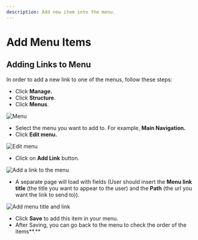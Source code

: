 ```yaml
---
description: Add new item into the menu.
---
```


# Add Menu Items

## **Adding Links to Menu**

In order to add a new link to one of the menus, follow these steps:&#x20;

* Click **Manage.**
* Click **Structure**.
* &#x20;Click **Menus**.

![Menu](<../../../.gitbook/assets/Menus \_ varbase9003d1 (1).png>)

* Select the menu you want to add to. For example, **Main Navigation.**
* Click **Edit menu.**

![Edit menu](<../../../.gitbook/assets/Menus \_ varbase9003d1 (2).png>)

* Click on **Add Link** button.

![Add a link to the menu](<../../../.gitbook/assets/Edit menu Main navigation \_ varbase9003d1.png>)

* A separate page will load with fields (User should insert the **Menu link title** (the title you want to appear to the user) and the **Path** (the url you want the link to send to)).

![Add menu title and link](<../../../.gitbook/assets/Add menu link \_ varbase9003d1 (1) (1).png>)

* Click **Save** to add this item in your menu.
*   After Saving, you can go back to the menu to check the order of the items**.**

